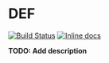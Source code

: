 # DEF
[![Build Status](https://travis-ci.org/superit23/def.svg?branch=master)](https://travis-ci.org/superit23/def)
[![Inline docs](http://inch-ci.org/github/superit23/def.svg)](http://inch-ci.org/github/superit23/def)

**TODO: Add description**
